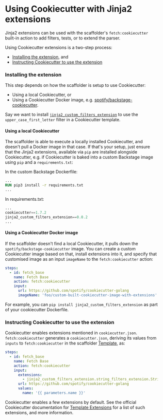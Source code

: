 # Using Cookiecutter with Jinja2 extensions

Jinja2 extensions can be used with the scaffolder's `fetch:cookiecutter` built-in action to add filters, tests, or to extend the parser.

Using Cookiecutter extensions is a two-step process:

- [Installing the extension](#installing-the-extension), and
- [Instructing Cookiecutter to use the extension](#instructing-cookiecutter-to-use-the-extension)

### Installing the extension

This step depends on how the scaffolder is setup to use Cookiecutter:

- Using a local Cookiecutter, or
- Using a Cookiecutter Docker image, e.g. [spotify/backstage-cookiecutter](https://github.com/backstage/backstage/blob/master/plugins/scaffolder-backend/scripts/Cookiecutter.dockerfile).

Say we want to install [`jinja2_custom_filters_extension`](https://pypi.org/project/jinja2-custom-filters-extension/) to use the `upper_case_first_letter` filter in a Cookiecutter template.

#### Using a local Cookiecutter

The scaffolder is able to execute a locally installed Cookiecutter, and doesn't pull a Docker image in that case. If that's your setup, just ensure that the Jinja2 extensions, available via `pip` are installed alongside Cookiecutter, e.g. if Cookiecutter is baked into a custom Backstage image using `pip` and a `requirements.txt`:

In the custom Backstage Dockerfile:

```Dockerfile
...
RUN pip3 install -r requirements.txt
...
```

In requirements.txt:

```python
...
cookiecutter==1.7.2
jinja2_custom_filters_extension==0.0.2
...
```

#### Using a Cookiecutter Docker image

If the scaffolder doesn't find a local Cookiecutter, it pulls down the `spotify/backstage-cookiecutter` image. You can create a custom Cookiecutter image based on that, install extensions into it, and specify that customised image as an input `imageName` to the `fetch:cookiecutter` action:

```yaml
steps:
  - id: fetch_base
    name: Fetch Base
    action: fetch:cookiecutter
    input:
      url: https://github.com/spotify/cookiecutter-golang
      imageName: 'foo/custom-built-cookiecutter-image-with-extensions'
```

For example, you can `pip install jinja2_custom_filters_extension` as part of your cookiecutter Dockerfile.

### Instructing Cookiecutter to use the extension

Cookiecutter enables extensions mentioned in `cookiecutter.json`. `fetch:cookiecutter` generates a `cookiecutter.json`, deriving its values from `inputs` to `fetch:cookiecutter` in the scaffolder [Template](https://backstage.io/docs/features/software-templates/writing-templates), as:

```yaml
steps:
  - id: fetch_base
    name: Fetch Base
    action: fetch:cookiecutter
    input:
      extensions:
        - jinja2_custom_filters_extension.string_filters_extension.StringFilterExtension
      url: https://github.com/spotify/cookiecutter-golang
      values:
        name: '{{ parameters.name }}'
```

Cookiecutter enables a few extensions by default. See the official Cookiecutter documentation for [Template Extensions](https://cookiecutter.readthedocs.io/en/1.7.2/advanced/template_extensions.html) for a list of such extensions, and more information.
